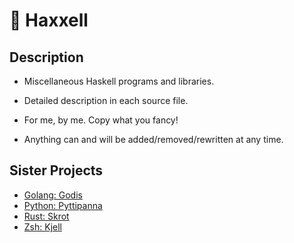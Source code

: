 # 👾 Haxxell

## Description

- Miscellaneous Haskell programs and libraries.

- Detailed description in each source file.

- For me, by me. Copy what you fancy!

- Anything can and will be added/removed/rewritten at any time.

## Sister Projects

- [Golang: Godis](https://github.com/ggustafsson/godis)
- [Python: Pyttipanna](https://github.com/ggustafsson/Pyttipanna)
- [Rust: Skrot](https://github.com/ggustafsson/Skrot)
- [Zsh: Kjell](https://github.com/ggustafsson/Kjell)

